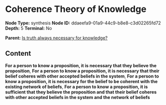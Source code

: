 # Coherence Theory of Knowledge

**Node Type:** synthesis
**Node ID:** ddaeefa9-01a9-44c9-b8e8-c3d02265fd72
**Depth:** 5
**Terminal:** No

**Parent:** [Is truth always necessary for knowledge?](is-truth-always-necessary-for-knowledge-antithesis-85e4d245-856c-4bcd-8fe0-132249495e6a.md)

## Content

**For a person to know a proposition, it is necessary that they believe the proposition**, **For a person to know a proposition, it is necessary that their belief coheres with other accepted beliefs in the system**, **For a person to know a proposition, it is necessary for the belief to be coherent with the existing network of beliefs**, **For a person to know a proposition, it is sufficient that they believe the proposition and that their belief coheres with other accepted beliefs in the system and the network of beliefs**
